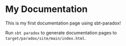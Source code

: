 # My Documentation

This is my first documentation page using sbt-paradox!

Run `sbt paradox` to generate documentation pages to `target/paradox/site/main/index.html`.
